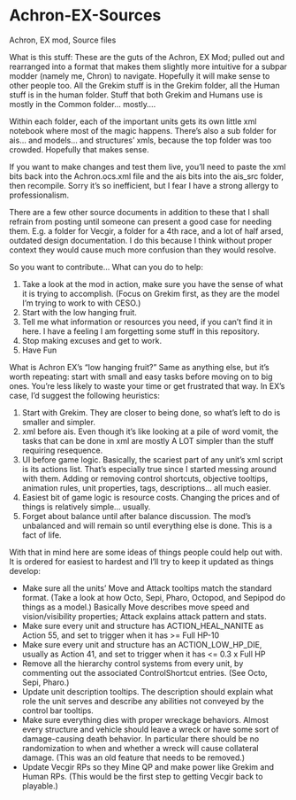 # Achron-EX-Sources
Achron, EX mod, Source files


What is this stuff:
These are the guts of the Achron, EX Mod; pulled out and rearranged into a format that makes them slightly more intuitive for a subpar modder (namely me, Chron) to navigate. Hopefully it will make sense to other people too. All the Grekim stuff is in the Grekim folder, all the Human stuff is in the human folder. Stuff that both Grekim and Humans use is mostly in the Common folder... mostly….

Within each folder, each of the important units gets its own little xml notebook where most of the magic happens. There’s also a sub folder for ais… and models… and structures’ xmls, because the top folder was too crowded. Hopefully that makes sense.

If you want to make changes and test them live, you’ll need to paste the xml bits back into the Achron.ocs.xml file and the ais bits into the ais_src folder, then recompile. Sorry it’s so inefficient, but I fear I have a strong allergy to professionalism.

There are a few other source documents in addition to these that I shall refrain from posting until someone can present a good case for needing them. E.g. a folder for Vecgir, a folder for a 4th race, and a lot of half arsed, outdated design documentation. I do this because I think without proper context they would cause much more confusion than they would resolve.


So you want to contribute... What can you do to help:
1. Take a look at the mod in action, make sure you have the sense of what it is trying to accomplish. (Focus on Grekim first, as they are the model I’m trying to work to with CESO.)
2. Start with the low hanging fruit.
3. Tell me what information or resources you need, if you can’t find it in here. I have a feeling I am forgetting some stuff in this repository.
4. Stop making excuses and get to work.
5. Have Fun

What is Achron EX’s “low hanging fruit?”
Same as anything else, but it’s worth repeating: start with small and easy tasks before moving on to big ones.  You’re less likely to waste your time or get frustrated that way. In EX’s case, I’d suggest the following heuristics:
1. Start with Grekim. They are closer to being done, so what’s left to do is smaller and simpler.
2. xml before ais. Even though it’s like looking at a pile of word vomit, the tasks that can be done in xml are mostly A LOT simpler than the stuff requiring resequence.
3. UI before game logic. Basically, the scariest part of any unit’s xml script is its actions list. That’s especially true since I started messing around with them. Adding or removing control shortcuts, objective tooltips, animation rules, unit properties, tags, descriptions… all much easier.
4. Easiest bit of game logic is resource costs. Changing the prices and of things is relatively simple… usually.
5. Forget about balance until after balance discussion. The mod’s unbalanced and will remain so until everything else is done. This is a fact of life.

With that in mind here are some ideas of things people could help out with. It is ordered for easiest to hardest and I’ll try to keep it updated as things develop:
* Make sure all the units’ Move and Attack tooltips match the standard format. (Take a look at how Octo, Sepi, Pharo, Octopod, and Sepipod do things as a model.) Basically Move describes move speed and vision/visibility properties; Attack explains attack pattern and stats.
* Make sure every unit and structure has ACTION_HEAL_NANITE as Action 55, and set to trigger when it has >= Full HP-10
* Make sure every unit and structure has an ACTION_LOW_HP_DIE, usually as Action 41, and set to trigger when it has <= 0.3 x Full HP
* Remove all the hierarchy control systems from every unit, by commenting out the associated ControlShortcut entries. (See Octo, Sepi, Pharo.)
* Update unit description tooltips. The description should explain what role the unit serves and describe any abilities not conveyed by the control bar tooltips.
* Make sure everything dies with proper wreckage behaviors. Almost every structure and vehicle should leave a wreck or have some sort of damage-causing death behavior. In particular there should be no randomization to when and whether a wreck will cause collateral damage. (This was an old feature that needs to be removed.)
* Update Vecgir RPs so they Mine QP and make power like Grekim and Human RPs. (This would be the first step to getting Vecgir back to playable.)
